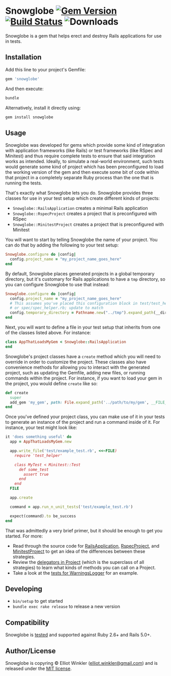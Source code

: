 # Snowglobe [![Gem Version][version-badge]][rubygems] [![Build Status][travis-badge]][travis] ![Downloads][downloads-badge]

[version-badge]: https://img.shields.io/gem/v/snowglobe.svg
[rubygems]: https://rubygems.org/gems/shoulda-matchers
[travis-badge]: https://img.shields.io/travis/mcmire/snowglobe/master.svg
[travis]: https://travis-ci.org/mcmire/snowglobe
[downloads-badge]: https://img.shields.io/gem/dtv/snowglobe.svg

Snowglobe is a gem
that helps erect and destroy Rails applications for use in tests.

## Installation

Add this line to your project's Gemfile:

``` ruby
gem 'snowglobe'
```

And then execute:

``` bash
bundle
```

Alternatively, install it directly using:

``` bash
gem install snowglobe
```

## Usage

Snowglobe was developed for gems
which provide some kind of integration with application frameworks (like Rails)
or test frameworks (like RSpec and Minitest)
and thus require complete tests to ensure that said integration works as intended.
Ideally,
to simulate a real-world environment,
such tests would generate some kind of project which has been preconfigured to load the working version of the gem
and then execute some bit of code within that project
in a completely separate Ruby process than the one that is running the tests.

That's exactly what Snowglobe lets you do.
Snowglobe provides three classes for use in your test setup
which create different kinds of projects:

* `Snowglobe::RailsApplication` creates a minimal Rails application
* `Snowglobe::RspecProject` creates a project that is preconfigured with RSpec
* `Snowglobe::MinitestProject` creates a project that is preconfigured with Minitest

You will want to start by telling Snowglobe the name of your project.
You can do that by adding the following to your test setup:

``` ruby
Snowglobe.configure do |config|
  config.project_name = "my_project_name_goes_here"
end
```

By default, Snowglobe places generated projects in a global temporary directory,
but it's customary for Rails applications to have a `tmp` directory,
so you can configure Snowglobe to use that instead:

``` ruby
Snowglobe.configure do |config|
  config.project_name = "my_project_name_goes_here"
  # This assumes you've placed this configuration block in test/test_helper.rb
  # or spec/spec_helper.rb; update to match
  config.temporary_directory = Pathname.new("../tmp").expand_path(__dir__)
end
```

Next, you will want to define a file in your test setup
that inherits from one of the classes listed above.
For instance:

``` ruby
class AppThatLoadsMyGem < Snowglobe::RailsApplication
end
```

Snowglobe's project classes have a `create` method
which you will need to override in order to customize the project.
These classes also have convenience methods for allowing you to interact with the generated project,
such as updating the Gemfile, adding new files, or running commands within the project.
For instance, if you want to load your gem in the project,
you would define `create` like so:

``` ruby
def create
  super
  add_gem 'my_gem', path: File.expand_path('../path/to/my/gem', __FILE__)
end
```

Once you've defined your project class,
you can make use of it in your tests
to generate an instance of the project
and run a command inside of it.
For instance,
your test might look like:

``` ruby
it 'does something useful' do
  app = AppThatLoadsMyGem.new

  app.write_file('test/example_test.rb', <<~FILE)
    require 'test_helper'

    class MyTest < Minitest::Test
      def some_test
        assert true
      end
    end
  FILE

  app.create

  command = app.run_n_unit_tests('test/example_test.rb')

  expect(command).to be_success
end
```

That was admittedly a very brief primer,
but it should be enough to get you started.
For more:

* Read through the source code for [RailsApplication],
  [RspecProject],
  and [MinitestProject]
  to get an idea of the differences between these strategies.
* Review the [delegators in Project]
  (which is the superclass of all strategies)
  to learn what kinds of methods you can call on a Project.
* Take a look at the [tests for WarningsLogger] for an example.

[RailsApplication]: https://github.com/mcmire/snowglobe/blob/update-readme/lib/snowglobe/rails_application.rb
[RspecProject]: https://github.com/mcmire/snowglobe/blob/update-readme/lib/snowglobe/rspec_project.rb
[MinitestProject]: https://github.com/mcmire/snowglobe/blob/update-readme/lib/snowglobe/minitest_project.rb
[delegators in project]: https://github.com/mcmire/snowglobe/blob/update-readme/lib/snowglobe/project.rb#L16
[tests for WarningsLogger]: https://github.com/mcmire/warnings_logger/blob/master/spec/unit/warnings_logger_spec.rb

## Developing

* `bin/setup` to get started
* `bundle exec rake release` to release a new version

## Compatibility

Snowglobe is [tested][travis] and supported against Ruby 2.6+ and Rails 5.0+.

## Author/License

Snowglobe is copyring © Elliot Winkler (<elliot.winkler@gmail.com>)
and is released under the [MIT license](LICENSE).
